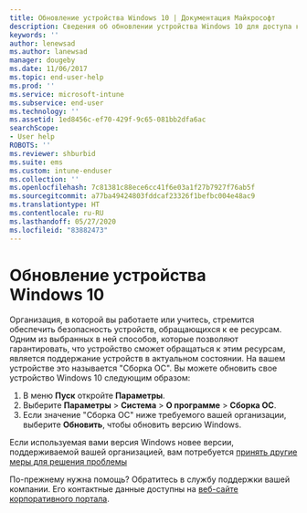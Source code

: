 ```yaml
---
title: Обновление устройства Windows 10 | Документация Майкрософт
description: Сведения об обновлении устройства Windows 10 для доступа к ресурсам организации.
keywords: ''
author: lenewsad
ms.author: lanewsad
manager: dougeby
ms.date: 11/06/2017
ms.topic: end-user-help
ms.prod: ''
ms.service: microsoft-intune
ms.subservice: end-user
ms.technology: ''
ms.assetid: 1ed8456c-ef70-429f-9c65-081bb2dfa6ac
searchScope:
- User help
ROBOTS: ''
ms.reviewer: shburbid
ms.suite: ems
ms.custom: intune-enduser
ms.collection: ''
ms.openlocfilehash: 7c81381c88ece6cc41f6e03a1f27b7927f76ab5f
ms.sourcegitcommit: a77ba49424803fddcaf23326f1befbc004e48ac9
ms.translationtype: HT
ms.contentlocale: ru-RU
ms.lasthandoff: 05/27/2020
ms.locfileid: "83882473"
---
```

# <a name="update-your-windows-10-device"></a>Обновление устройства Windows 10

Организация, в которой вы работаете или учитесь, стремится обеспечить безопасность устройств, обращающихся к ее ресурсам. Одним из выбранных в ней способов, которые позволяют гарантировать, что устройство сможет обращаться к этим ресурсам, является поддержание устройств в актуальном состоянии. На вашем устройстве это называется "Сборка ОС". Вы можете обновить свое устройство Windows 10 следующим образом:

1. В меню **Пуск** откройте **Параметры**.
2. Выберите **Параметры** > **Система** > **О программе** > **Сборка ОС**.
3. Если значение "Сборка ОС" ниже требуемого вашей организации, выберите **Обновить**, чтобы обновить версию Windows.

Если используемая вами версия Windows новее версии, поддерживаемой вашей организацией, вам потребуется [принять другие меры для решения проблемы](your-windows-version-isnt-yet-supported.md)

По-прежнему нужна помощь? Обратитесь в службу поддержки вашей компании. Его контактные данные доступны на [веб-сайте корпоративного портала](https://go.microsoft.com/fwlink/?linkid=2010980).
